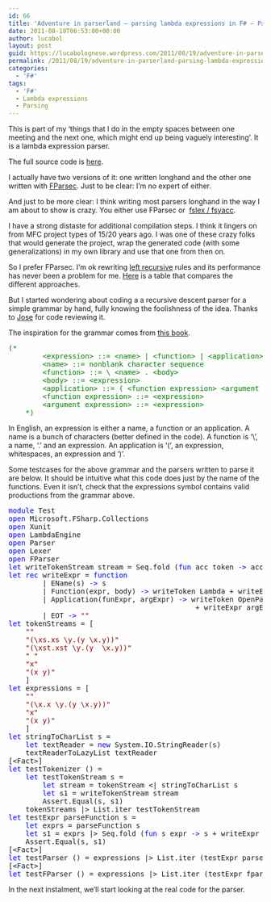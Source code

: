 ```yaml
---
id: 66
title: 'Adventure in parserland – parsing lambda expressions in F# – Part I'
date: 2011-08-19T06:53:00+00:00
author: lucabol
layout: post
guid: https://lucabolognese.wordpress.com/2011/08/19/adventure-in-parserland-parsing-lambda-expressions-in-f-part-i/
permalink: /2011/08/19/adventure-in-parserland-parsing-lambda-expressions-in-f-part-i/
categories:
  - 'F#'
tags:
  - 'F#'
  - Lambda expressions
  - Parsing
---
```

This is part of my ‘things that I do in the empty spaces between one meeting and the next one, which might end up being vaguely interesting’. It is a lambda expression parser.

The full source code is [here](http://code.msdn.microsoft.com/Parsing-Lambda-Expressions-7ad5271f).

I actually have two versions of it: one written longhand and the other one written with [FParsec](http://www.quanttec.com/fparsec/about/fparsec-vs-alternatives.html). Just to be clear: I’m no expert of either.

And just to be more clear: I think writing most parsers longhand in the way I am about to show is crazy. You either use FParsec or&#160; [fslex / fsyacc](http://blogs.msdn.com/b/jomo_fisher/archive/2010/06/15/use-fslex-and-fsyacc-to-make-a-parser-in-f.aspx).

I have a strong distaste for additional compilation steps. I think it lingers on from MFC project types of 15/20 years ago. I was one of these crazy folks that would generate the project, wrap the generated code (with some generalizations) in my own library and use that one from then on.

So I prefer FParsec. I’m ok rewriting [left recursive](http://en.wikipedia.org/wiki/Left_recursion) rules and its performance has never been a problem for me. [Here](http://www.quanttec.com/fparsec/about/fparsec-vs-alternatives.html) is a table that compares the different approaches.

But I started wondering about coding a a recursive descent parser for a simple grammar by hand, fully knowing the foolishness of the idea. Thanks to [Jose](http://www.haskellers.com/user/pepeiborra) for code reviewing it.

The inspiration for the grammar comes from [this book](http://www.google.co.uk/url?sa=t&source=web&cd=4&ved=0CDgQFjAD&url=http%3A%2F%2Fwww.amazon.com%2FIntroduction-Functional-Programming-Calculus-International%2Fdp%2F0201178125&ei=KoklTqzjF4GWhQf-w5XlCQ&usg=AFQjCNGPzv_27nSNwctaEykBivq3N-I7Dg&sig2=4iLu_nZnd8GlwPXpt8crMg).

<pre class="code"><span style="color:green;">(*
        &lt;expression&gt; ::= &lt;name&gt; | &lt;function&gt; | &lt;application&gt;
        &lt;name&gt; ::= non­blank character sequence
        &lt;function&gt; ::= \ &lt;name&gt; . &lt;body&gt;
        &lt;body&gt; ::= &lt;expression&gt;
        &lt;application&gt; ::= ( &lt;function expression&gt; &lt;argument expression&gt; )
        &lt;function expression&gt; ::= &lt;expression&gt;
        &lt;argument expression&gt; ::= &lt;expression&gt;
    *)
</span></pre>

In English, an expression is either a name, a function or an application. A name is a bunch of characters (better defined in the code). A function is ‘\’, a name, ‘.’ and an expression. An application is ‘(‘, an expression, whitespaces, an expression and ‘)’.

Some testcases for the above grammar and the parsers written to parse it are below. It should be intuitive what this code does just by the name of the functions. Even it isn’t, check that the expressions symbol contains valid productions from the grammar above.

<pre class="code"><span style="color:blue;">module </span>Test
<span style="color:blue;">open </span>Microsoft.FSharp.Collections
<span style="color:blue;">open </span>Xunit
<span style="color:blue;">open </span>LambdaEngine
<span style="color:blue;">open </span>Parser
<span style="color:blue;">open </span>Lexer
<span style="color:blue;">open </span>FParser
<span style="color:blue;">let </span>writeTokenStream stream = Seq.fold (<span style="color:blue;">fun </span>acc token <span style="color:blue;">-&gt; </span>acc + writeToken token) <span style="color:maroon;">"" </span>stream
<span style="color:blue;">let rec </span>writeExpr = <span style="color:blue;">function
        </span>| EName(s) <span style="color:blue;">-&gt; </span>s
        | Function(expr, body) <span style="color:blue;">-&gt; </span>writeToken Lambda + writeExpr expr + writeToken Dot + writeExpr body
        | Application(funExpr, argExpr) <span style="color:blue;">-&gt; </span>writeToken OpenParens + writeExpr funExpr + writeToken (Ws(<span style="color:maroon;">" "</span>))
                                            + writeExpr argExpr + writeToken CloseParens
        | EOT <span style="color:blue;">-&gt; </span><span style="color:maroon;">""
</span><span style="color:blue;">let </span>tokenStreams = [
    <span style="color:maroon;">""
    "(\xs.xs \y.(y \x.y))"
    "(\xst.xst \y.(y  \x.y))"
    " "
    "x"
    "(x y)"
    </span>]
<span style="color:blue;">let </span>expressions = [
    <span style="color:maroon;">""
    "(\x.x \y.(y \x.y))"
    "x"
    "(x y)"
    </span>]
<span style="color:blue;">let </span>stringToCharList s =
    <span style="color:blue;">let </span>textReader = <span style="color:blue;">new </span>System.IO.StringReader(s)
    textReaderToLazyList textReader
[&lt;Fact&gt;]
<span style="color:blue;">let </span>testTokenizer () =
    <span style="color:blue;">let </span>testTokenStream s =
        <span style="color:blue;">let </span>stream = tokenStream &lt;| stringToCharList s
        <span style="color:blue;">let </span>s1 = writeTokenStream stream
        Assert.Equal(s, s1)
    tokenStreams |&gt; List.iter testTokenStream
<span style="color:blue;">let </span>testExpr parseFunction s =
    <span style="color:blue;">let </span>exprs = parseFunction s
    <span style="color:blue;">let </span>s1 = exprs |&gt; Seq.fold (<span style="color:blue;">fun </span>s expr <span style="color:blue;">-&gt; </span>s + writeExpr expr) <span style="color:maroon;">""
    </span>Assert.Equal(s, s1)
[&lt;Fact&gt;]
<span style="color:blue;">let </span>testParser () = expressions |&gt; List.iter (testExpr parseString)
[&lt;Fact&gt;]
<span style="color:blue;">let </span>testFParser () = expressions |&gt; List.iter (testExpr fparseString)</pre>

In the next instalment, we’ll start looking at the real code for the parser.